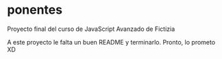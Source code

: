 # ponentes
Proyecto final del curso de JavaScript Avanzado de Fictizia

A este proyecto le falta un buen README y terminarlo. Pronto, lo prometo XD
